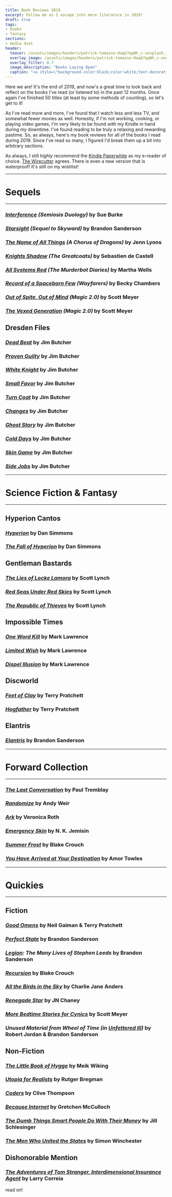 ```yaml
---
title: Book Reviews 2019
excerpt: Follow me as I escape into more literature in 2019!
draft: true
tags:
- books
- fantasy
sections:
- media diet
header:
  teaser: /assets/images/headers/patrick-tomasso-Oaqk7qqNh_c-unsplash.jpg
  overlay_image: /assets/images/headers/patrick-tomasso-Oaqk7qqNh_c-unsplash.jpg
  overlay_filter: 0.7
  image_description: "Books Laying Open"
  caption: "<a style=\"background-color:black;color:white;text-decoration:none;padding:4px 6px;font-family:-apple-system, BlinkMacSystemFont, &quot;San Francisco&quot;, &quot;Helvetica Neue&quot;, Helvetica, Ubuntu, Roboto, Noto, &quot;Segoe UI&quot;, Arial, sans-serif;font-size:12px;font-weight:bold;line-height:1.2;display:inline-block;border-radius:3px\" href=\"https://unsplash.com/@impatrickt?utm_medium=referral&amp;utm_campaign=photographer-credit&amp;utm_content=creditBadge\" target=\"_blank\" rel=\"noopener noreferrer\" title=\"Download free do whatever you want high-resolution photos from Patrick Tomasso\"><span style=\"display:inline-block;padding:2px 3px\"><svg xmlns=\"http://www.w3.org/2000/svg\" style=\"height:12px;width:auto;position:relative;vertical-align:middle;top:-2px;fill:white\" viewBox=\"0 0 32 32\"><title>unsplash-logo</title><path d=\"M10 9V0h12v9H10zm12 5h10v18H0V14h10v9h12v-9z\"></path></svg></span><span style=\"display:inline-block;padding:2px 3px\">Patrick Tomasso</span></a>"
---
```


Here we are! It's the end of 2019, and now's a great time to look back and reflect on the books I've read (or listened to) in the past 12 months. Once again I've finished 50 titles (at least by some methods of counting), so let's get to it!

<!--more-->

As I've read more and more, I've found that I watch less and less TV, and somewhat fewer movies as well. Honestly, if I'm not working, cooking, or playing video games, I'm very likely to be found with my Kindle in hand during my downtime. I've found reading to be truly a relaxing and rewarding pastime. So, as always, here's my book reviews for all of the books I read during 2019. Since I've read so many, I figured I'd break them up a bit into arbitrary sections.

As always, I still *highly* recommend the  [Kindle Paperwhite](http://www.amazon.com/kindle-paperwhite) as my e-reader of choice. [The Wirecutter](http://thewirecutter.com/reviews/amazon-kindle-is-the-best-ebook-reader/) agrees. There is even a new version that is waterproof! It's still on my wishlist!

<hr>

# Sequels

<hr>

### _**[Interference]() (Semiosis Duology)**_ by Sue Burke
### _**[Starsight]() (Sequel to Skyward)**_ by Brandon Sanderson
### _**[The Name of All Things]() (A Chorus of Dragons)**_ by Jenn Lyons
### _**[Knights Shadow]() (The Greatcoats)**_ by Sebastien de Castell
### _**[All Systems Red]() (The Murderbot Diaries)**_ by Martha Wells
### _**[Record of a Spaceborn Few](https://www.amazon.com/dp/B072BFJCB9) (Wayfarers)**_ by Becky Chambers
### _**[Out of Spite, Out of Mind]() (Magic 2.0)**_ by Scott Meyer
### _**[The Vexed Generation]() (Magic 2.0)**_ by Scott Meyer


## Dresden Files

### _**[Dead Beat]()**_ by Jim Butcher
### _**[Proven Guilty]()**_ by Jim Butcher
### _**[White Knight]()**_ by Jim Butcher
### _**[Small Favor]()**_ by Jim Butcher
### _**[Turn Coat]()**_ by Jim Butcher
### _**[Changes]()**_ by Jim Butcher
### _**[Ghost Story]()**_ by Jim Butcher
### _**[Cold Days]()**_ by Jim Butcher
### _**[Skin Game]()**_ by Jim Butcher
### _**[Side Jobs]()**_ by Jim Butcher


<hr>

# Science Fiction & Fantasy

<hr>

## Hyperion Cantos

### _**[Hyperion]()**_ by Dan Simmons
### _**[The Fall of Hyperion]()**_ by Dan Simmons

## Gentleman Bastards

### _**[The Lies of Locke Lamora]()**_ by Scott Lynch
### _**[Red Seas Under Red Skies]()**_ by Scott Lynch
### _**[The Republic of Thieves]()**_ by Scott Lynch

## Impossible Times

### _**[One Word Kill]()**_ by Mark Lawrence
### _**[Limited Wish]()**_ by Mark Lawrence
### _**[Dispel Illusion]()**_ by Mark Lawrence

## Discworld

### _**[Feet of Clay]()**_ by Terry Pratchett
### _**[Hogfather]()**_ by Terry Pratchett

## Elantris

### _**[Elantris]()**_ by Brandon Sanderson

<hr>

# Forward Collection

<hr>

### _**[The Last Conversation]()**_ by Paul Tremblay
### _**[Randomize]()**_ by Andy Weir
### _**[Ark]()**_ by Veronica Roth
### _**[Emergency Skin]()**_ by N. K. Jemisin
### _**[Summer Frost]()**_ by Blake Crouch
### _**[You Have Arrived at Your Destination]()**_ by Amor Towles





<hr>

# Quickies

<hr>

## Fiction

### _**[Good Omens]()**_ by Neil Gaiman & Terry Pratchett
### _**[Perfect State]()**_ by Brandon Sanderson
### _**[Legion](): The Many Lives of Stephen Leeds**_ by Brandon Sanderson
### _**[Recursion]()**_ by Blake Crouch
### _**[All the Birds in the Sky]()**_ by Charlie Jane Anders
### _**[Renegade Star]()**_ by JN Chaney
### _**[More Bedtime Stories for Cynics]()**_ by Scott Meyer
### _**Unused Material from Wheel of Time (in [Unfettered III]())**_ by Robert Jordan & Brandon Sanderson


## Non-Fiction

### _**[The Little Book of Hygge]()**_ by Meik Wiking
### _**[Utopia for Realists]()**_ by Rutger Bregman
### _**[Coders]()**_ by Clive Thompson
### _**[Because Internet]()**_ by Gretchen McCulloch
### _**[The Dumb Things Smart People Do With Their Money]()**_ by Jill Schlesinger
### _**[The Men Who United the States]()**_ by Simon Winchester

## Dishonorable Mention

### _**[The Adventures of Tom Stranger, Interdimensional Insurance Agent]()**_ by Larry Correia

<p class="custom__signature">read on!</p>
